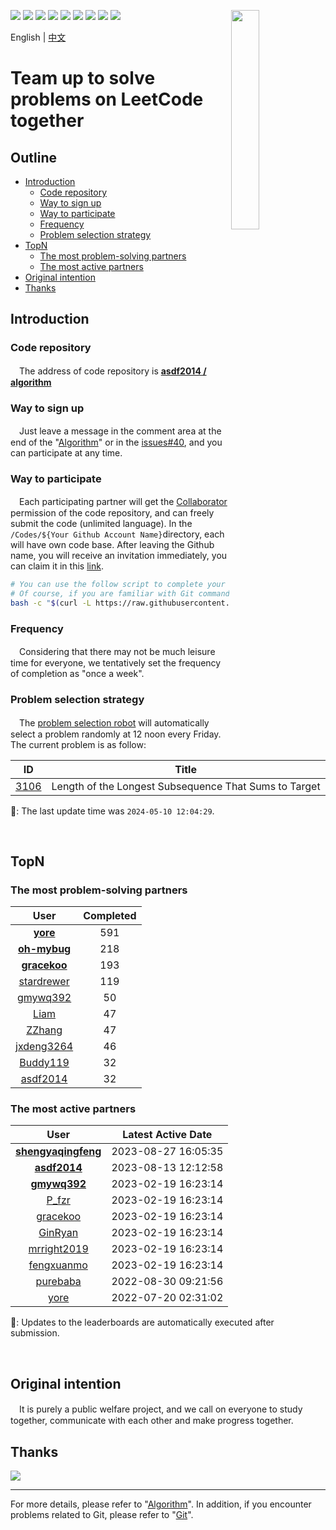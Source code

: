 [<img align="right" width="30%" height="30%" src="https://user-images.githubusercontent.com/8108788/58363706-18c4d080-7edb-11e9-947a-cf7233c8e2cc.png">](https://yuzhouwan.com/)

[![](https://img.shields.io/github/contributors/asdf2014/algorithm?logo=github)](https://yuzhouwan.com/posts/666/)
[![](https://img.shields.io/github/languages/count/asdf2014/algorithm?logo=github)](https://yuzhouwan.com/posts/666/)
[![](https://img.shields.io/github/languages/top/asdf2014/algorithm?logo=github)](https://yuzhouwan.com/posts/666/)
[![](https://goreportcard.com/badge/github.com/asdf2014/algorithm)](https://goreportcard.com/report/github.com/asdf2014/algorithm)
[![](https://img.shields.io/github/license/asdf2014/algorithm?logo=apache)](https://yuzhouwan.com/posts/666/)
[![](https://img.shields.io/badge/-discussions-5EA8FC?logo=github)](https://github.com/asdf2014/algorithm/discussions)
[![](https://img.shields.io/badge/-gitter-55B698?logo=gitter)](https://gitter.im/yuzhouwan/community?utm_source=badge&utm_medium=badge&utm_campaign=pr-badge)
[![](https://img.shields.io/badge/QQ%20Group-5366753-blue.svg?style=social&logo=tencent-qq)](https://qm.qq.com/cgi-bin/qm/qr?k=i_HFpjyhq2S_c6RPFOidnu450j6rY7sy&jump_from=webapi&authKey=o9AAM2+uGld4uNpm2RVyXLmEvUKMe7RThgZPA2iuLR575/5NbC4qEE+tPcnGd2bF)
[![](https://img.shields.io/badge/Gitpod-Ready--to--Code-blue?logo=gitpod)](https://gitpod.io/#https://github.com/asdf2014/algorithm)

English | [中文](https://github.com/asdf2014/algorithm/blob/master/README-zh.md)

# Team up to solve problems on LeetCode together

## Outline

* [Introduction](#introduction)
  + [Code repository](#code-repository)
  + [Way to sign up](#way-to-sign-up)
  + [Way to participate](#way-to-participate)
  + [Frequency](#frequency)
  + [Problem selection strategy](#problem-selection-strategy)
* [TopN](#topn)
  + [The most problem-solving partners](#the-most-problem-solving-partners)
  + [The most active partners](#the-most-active-partners)
* [Original intention](#original-intention)
* [Thanks](#thanks)

## Introduction

### Code repository

　The address of code repository is **[asdf2014 / algorithm](https://github.com/asdf2014/algorithm)**

### Way to sign up

　Just leave a message in the comment area at the end of the "[Algorithm](https://yuzhouwan.github.io/posts/666/)" or in the [issues#40](https://github.com/asdf2014/gitment/issues/40), and you can participate at any time.

### Way to participate

　Each participating partner will get the [Collaborator](https://help.github.com/en/github/setting-up-and-managing-your-github-user-account/permission-levels-for-a-user-account-repository) permission of the code repository, and can freely submit the code (unlimited language). In the `/Codes/${Your Github Account Name}`directory, each will have own code base. After leaving the Github name, you will receive an invitation immediately, you can claim it in this [link](https://github.com/asdf2014/algorithm/invitations).

```bash
# You can use the follow script to complete your first code submission for a quick start.
# Of course, if you are familiar with Git commands, you can also submit the code yourself.
bash -c "$(curl -L https://raw.githubusercontent.com/asdf2014/algorithm/master/first_commit.sh)"
```

### Frequency

　Considering that there may not be much leisure time for everyone, we tentatively set the frequency of completion as "once a week".

### Problem selection strategy

　The [problem selection robot](https://github.com/asdf2014/algorithm/blob/master/Picker/random_picker.py) will automatically select a problem randomly at 12 noon every Friday. The current problem is as follow:

| ID | Title |
| :-: | :--: |
| [3106](https://leetcode.com/problems/length-of-the-longest-subsequence-that-sums-to-target) | Length of the Longest Subsequence That Sums to Target |

🤖: The last update time was `2024-05-10 12:04:29`.

<br/>

## TopN

### The most problem-solving partners

| User | Completed |
| :--: | :-------: |
| **[yore](https://github.com/asdf2014/algorithm/tree/master/Codes/yore)** | 591 |
| **[oh-mybug](https://github.com/asdf2014/algorithm/tree/master/Codes/oh-mybug)** | 218 |
| **[gracekoo](https://github.com/asdf2014/algorithm/tree/master/Codes/gracekoo)** | 193 |
| [stardrewer](https://github.com/asdf2014/algorithm/tree/master/Codes/stardrewer) | 119 |
| [gmywq392](https://github.com/asdf2014/algorithm/tree/master/Codes/gmywq392) | 50 |
| [Liam](https://github.com/asdf2014/algorithm/tree/master/Codes/Liam) | 47 |
| [ZZhang](https://github.com/asdf2014/algorithm/tree/master/Codes/ZZhang) | 47 |
| [jxdeng3264](https://github.com/asdf2014/algorithm/tree/master/Codes/jxdeng3264) | 46 |
| [Buddy119](https://github.com/asdf2014/algorithm/tree/master/Codes/Buddy119) | 32 |
| [asdf2014](https://github.com/asdf2014/algorithm/tree/master/Codes/asdf2014) | 32 |

### The most active partners

| User | Latest Active Date |
| :--: | :----------------: |
| **[shengyaqingfeng](https://github.com/asdf2014/algorithm/tree/master/Codes/shengyaqingfeng)** | 2023-08-27 16:05:35 |
| **[asdf2014](https://github.com/asdf2014/algorithm/tree/master/Codes/asdf2014)** | 2023-08-13 12:12:58 |
| **[gmywq392](https://github.com/asdf2014/algorithm/tree/master/Codes/gmywq392)** | 2023-02-19 16:23:14 |
| [P_fzr](https://github.com/asdf2014/algorithm/tree/master/Codes/P_fzr) | 2023-02-19 16:23:14 |
| [gracekoo](https://github.com/asdf2014/algorithm/tree/master/Codes/gracekoo) | 2023-02-19 16:23:14 |
| [GinRyan](https://github.com/asdf2014/algorithm/tree/master/Codes/GinRyan) | 2023-02-19 16:23:14 |
| [mrright2019](https://github.com/asdf2014/algorithm/tree/master/Codes/mrright2019) | 2023-02-19 16:23:14 |
| [fengxuanmo](https://github.com/asdf2014/algorithm/tree/master/Codes/fengxuanmo) | 2023-02-19 16:23:14 |
| [purebaba](https://github.com/asdf2014/algorithm/tree/master/Codes/purebaba) | 2022-08-30 09:21:56 |
| [yore](https://github.com/asdf2014/algorithm/tree/master/Codes/yore) | 2022-07-20 02:31:02 |

🤖: Updates to the leaderboards are automatically executed after submission.

<br/>

## Original intention

　It is purely a public welfare project, and we call on everyone to study together, communicate with each other and make progress together.

## Thanks

[![](https://opencollective.com/algorithm/contributors.svg?width=666)](https://github.com/asdf2014/algorithm/graphs/contributors)

---

For more details, please refer to "[Algorithm](https://yuzhouwan.com/posts/666/)". In addition, if you encounter problems related to Git, please refer to "[Git](https://yuzhouwan.com/posts/30041/)".

